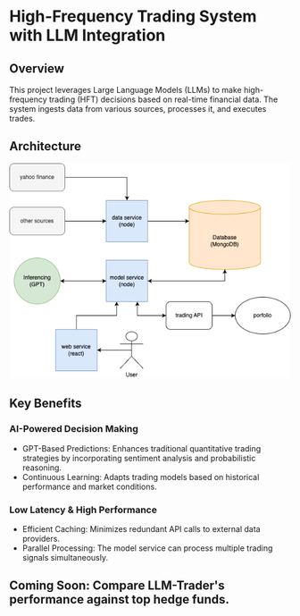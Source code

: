# High-Frequency Trading System with LLM Integration

## Overview

This project leverages Large Language Models (LLMs) to make high-frequency trading (HFT) decisions based on real-time financial data. The system ingests data from various sources, processes it, and executes trades.

## Architecture

![Diagram](assets/diagram.png)

## Key Benefits
### AI-Powered Decision Making
- GPT-Based Predictions: Enhances traditional quantitative trading strategies by incorporating sentiment analysis and probabilistic reasoning.
- Continuous Learning: Adapts trading models based on historical performance and market conditions.

### Low Latency & High Performance
- Efficient Caching: Minimizes redundant API calls to external data providers.
- Parallel Processing: The model service can process multiple trading signals simultaneously.

## Coming Soon: Compare LLM-Trader's performance against top hedge funds.
